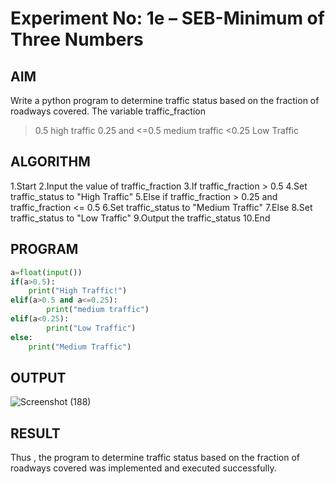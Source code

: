 # Experiment No: 1e – SEB-Minimum of Three Numbers

## AIM  
Write a  python program to determine traffic status based on the fraction of roadways covered.
The variable traffic_fraction
>0.5 high traffic
>0.25 and <=0.5 medium traffic
<0.25 Low Traffic 

## ALGORITHM  
1.Start
2.Input the value of traffic_fraction
3.If traffic_fraction > 0.5
4.Set traffic_status to "High Traffic"
5.Else if traffic_fraction > 0.25 and traffic_fraction <= 0.5
6.Set traffic_status to "Medium Traffic"
7.Else
8.Set traffic_status to "Low Traffic"
9.Output the traffic_status
10.End
## PROGRAM
```python
a=float(input())
if(a>0.5):
    print("High Traffic!")
elif(a>0.5 and a<=0.25):
        print("medium traffic")
elif(a<0.25):
        print("Low Traffic")
else:
    print("Medium Traffic")
```

## OUTPUT

![Screenshot (188)](https://github.com/user-attachments/assets/87862197-c4a3-44ba-8977-42d1d67ba278)


## RESULT
Thus , the program to determine traffic status based on the fraction of roadways covered was implemented and executed successfully.
